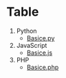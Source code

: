 # Table
1. Python
    - [Basice.py](python/Basice.py) 
2. JavaScript
    - [Basice.js](javaScript/Basice.js) 
3. PHP
    - [Basice.php](php/Basice.php)
